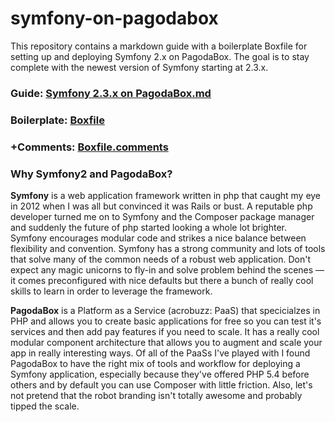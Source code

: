 symfony-on-pagodabox
====================

This repository contains a markdown guide with a boilerplate Boxfile for setting up and deploying Symfony 2.x on PagodaBox. The goal is to stay complete with the newest version of Symfony starting at 2.3.x.

### Guide: [Symfony 2.3.x on PagodaBox.md](Symfony%202.3.x%20on%20PagodaBox.md)
### Boilerplate: [Boxfile](Boxfile)
### +Comments: [Boxfile.comments](Boxfile)

### Why Symfony2 and PagodaBox?

**Symfony** is a web application framework written in php that caught my eye in 2012 when I was all but convinced it was Rails or bust. A reputable php developer turned me on to Symfony and the Composer package manager and suddenly the future of php started looking a whole lot brighter. Symfony encourages modular code and strikes a nice balance between flexibility and convention. Symfony has a strong community and lots of tools that solve many of the common needs of a robust web application. Don't expect any magic unicorns to fly-in and solve problem behind the scenes — it comes preconfigured with nice defaults but there a bunch of really cool skills to learn in order to leverage the framework.

**PagodaBox** is a Platform as a Service (acrobuzz: PaaS) that specicialzes in PHP and allows you to create basic applications for free so you can test it's services and then add pay features if you need to scale. It has a really cool modular component architecture that allows you to augment and scale your app in really interesting ways. Of all of the PaaSs I've played with I found PagodaBox to have the right mix of tools and workflow for deploying a Symfony application, especially because they've offered PHP 5.4 before others and by default you can use Composer with little friction. Also, let's not pretend that the robot branding isn't totally awesome and probably tipped the scale.